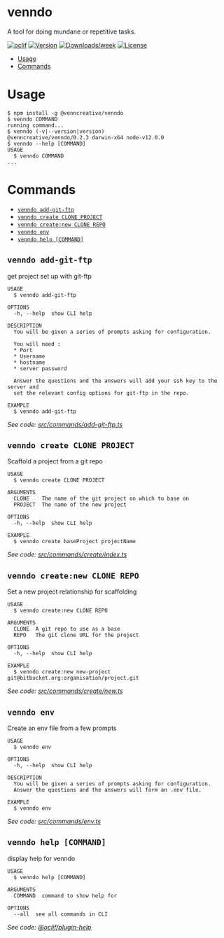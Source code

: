 venndo
======

A tool for doing mundane or repetitive tasks.

[![oclif](https://img.shields.io/badge/cli-oclif-brightgreen.svg)](https://oclif.io)
[![Version](https://img.shields.io/npm/v/venndo.svg)](https://npmjs.org/package/venndo)
[![Downloads/week](https://img.shields.io/npm/dw/venndo.svg)](https://npmjs.org/package/venndo)
[![License](https://img.shields.io/npm/l/venndo.svg)](https://github.com/JoshuaCrewe/venndo/blob/master/package.json)

<!-- toc -->
* [Usage](#usage)
* [Commands](#commands)
<!-- tocstop -->
# Usage
<!-- usage -->
```sh-session
$ npm install -g @venncreative/venndo
$ venndo COMMAND
running command...
$ venndo (-v|--version|version)
@venncreative/venndo/0.2.3 darwin-x64 node-v12.0.0
$ venndo --help [COMMAND]
USAGE
  $ venndo COMMAND
...
```
<!-- usagestop -->
# Commands
<!-- commands -->
* [`venndo add-git-ftp`](#venndo-add-git-ftp)
* [`venndo create CLONE PROJECT`](#venndo-create-clone-project)
* [`venndo create:new CLONE REPO`](#venndo-createnew-clone-repo)
* [`venndo env`](#venndo-env)
* [`venndo help [COMMAND]`](#venndo-help-command)

## `venndo add-git-ftp`

get project set up with git-ftp

```
USAGE
  $ venndo add-git-ftp

OPTIONS
  -h, --help  show CLI help

DESCRIPTION
  You will be given a series of prompts asking for configuration.

  You will need :
  * Port
  * Username
  * hostname
  * server password

  Answer the questions and the answers will add your ssh key to the server and
  set the relevant config options for git-ftp in the repo.

EXAMPLE
  $ venndo add-git-ftp
```

_See code: [src/commands/add-git-ftp.ts](https://github.com/JoshuaCrewe/venndo/blob/v0.2.3/src/commands/add-git-ftp.ts)_

## `venndo create CLONE PROJECT`

Scaffold a project from a git repo

```
USAGE
  $ venndo create CLONE PROJECT

ARGUMENTS
  CLONE    The name of the git project on which to base on
  PROJECT  The name of the new project

OPTIONS
  -h, --help  show CLI help

EXAMPLE
  $ venndo create baseProject projectName
```

_See code: [src/commands/create/index.ts](https://github.com/JoshuaCrewe/venndo/blob/v0.2.3/src/commands/create/index.ts)_

## `venndo create:new CLONE REPO`

Set a new project relationship for scaffolding

```
USAGE
  $ venndo create:new CLONE REPO

ARGUMENTS
  CLONE  A git repo to use as a base
  REPO   The git clone URL for the project

OPTIONS
  -h, --help  show CLI help

EXAMPLE
  $ venndo create:new new-project git@bitbucket.org:organisation/project.git
```

_See code: [src/commands/create/new.ts](https://github.com/JoshuaCrewe/venndo/blob/v0.2.3/src/commands/create/new.ts)_

## `venndo env`

Create an env file from a few prompts

```
USAGE
  $ venndo env

OPTIONS
  -h, --help  show CLI help

DESCRIPTION
  You will be given a series of prompts asking for configuration.
  Answer the questions and the answers will form an .env file.

EXAMPLE
  $ venndo env
```

_See code: [src/commands/env.ts](https://github.com/JoshuaCrewe/venndo/blob/v0.2.3/src/commands/env.ts)_

## `venndo help [COMMAND]`

display help for venndo

```
USAGE
  $ venndo help [COMMAND]

ARGUMENTS
  COMMAND  command to show help for

OPTIONS
  --all  see all commands in CLI
```

_See code: [@oclif/plugin-help](https://github.com/oclif/plugin-help/blob/v2.2.0/src/commands/help.ts)_
<!-- commandsstop -->
